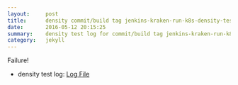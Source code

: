 ```yaml
---
layout:     post
title:      density commit/build tag jenkins-kraken-run-k8s-density-tests-75-30
date:       2016-05-12 20:15:25
summary:    density test log for commit/build tag jenkins-kraken-run-k8s-density-tests-75-30.
category:   jekyll
---
```


Failure!

- density test log: [Log File](http://s3-us-west-2.amazonaws.com/kraken-e2e-logs/density/jenkins-kraken-run-k8s-density-tests-75-30/build-log.txt)
